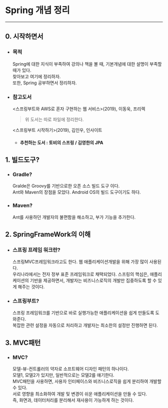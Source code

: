 # Spring 개념 정리
   
* * *
   
## 0. 시작하면서
* ### 목적
  Spring에 대한 지식이 부족하여 강의나 책을 볼 때, 기본개념에 대한 설명이 부족할 때가 있다.   
  찾아보고 여기에 정리하자.   
  또한, Spring 공부하면서 정리하자.
* ### 참고도서
  <스프링부트와 AWS로 혼자 구현하는 웹 서비스>(2019), 이동욱, 프리렉   
   > 위 도서는 따로 파일에 정리한다.  
   
   <스프링부트 시작하기>(2019), 김인우, 인사이트
  
  * #### 추천하는 도서 : 토비의 스프링 / 김영한의 JPA

## 1. 빌드도구?
* ### Gradle?
  Gralde은 Groovy를 기반으로한 오픈 소스 빌드 도구 이다.   
  Ant와 Maven의 장점을 모았다. Android OS의 빌드 도구이기도 하다.
* ### Maven?
  Ant를 사용하던 개발자의 불편함을 해소하고, 부가 기능을 추가한다.
## 2. SpringFrameWork의 이해
* ### 스프링 프레임 워크란?
  스프링MVC프레임워크라고도 한다. 웹 애플리케이션개발을 위해 가장 많이 사용된다.   
  우리나라에서는 전자 정부 표준 프레임워크로 채택되었다.
  스프링의 핵심은, 애플리케이션의 기반을 제공하면서, 개발자는 비즈니스로직의 개발만 집중하도록 할 수 있게 해주는 것이다.
* ### 스프링부트?
  스프링 프레임워크를 기반으로 바로 실행가능한 애플리케이션을 쉽게 만들도록 도와준다.   
  복잡한 관련 설정을 자동으로 처리하고 개발자는 최소한의 설정만 진행하면 된다.   
## 3. MVC패턴
* ### MVC?
  모델-뷰-컨트롤러의 약자로 소프트웨어 디자인 패턴의 하나이다.   
  모델1, 모델2가 있지만, 일반적으로는 모델2를 얘기한다.   
  MVC패턴을 사용하면, 사용자 인터페이스와 비즈니스로직을 쉽게 분리하여 개발할 수 있다.   
  서로 영향을 최소화하여 개발 및 변경이 쉬운 애플리케이션을 만들 수 있다.   
  즉, 화면과, 데이터처리를 분리해서 재사용이 가능하게 하는 것이다.
